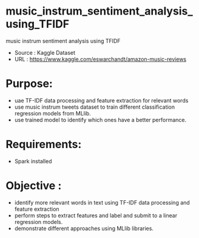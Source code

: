 # music_instrum_sentiment_analysis_using_TFIDF
music instrum sentiment analysis using TFIDF
- Source : Kaggle Dataset
- URL : https://www.kaggle.com/eswarchandt/amazon-music-reviews

# Purpose: 
- uae TF-IDF data processing and feature extraction for relevant words
- use music instrum tweets dataset to train different classification regression models from MLlib.
- use trained model to identify which ones have a better performance.
		 
# Requirements: 
- Spark installed

# Objective :
- identify more relevant words in text using TF-IDF data processing and feature extraction
- perform steps to extract features and label and submit to a linear regression models.
- demonstrate different approaches using MLlib libraries. 